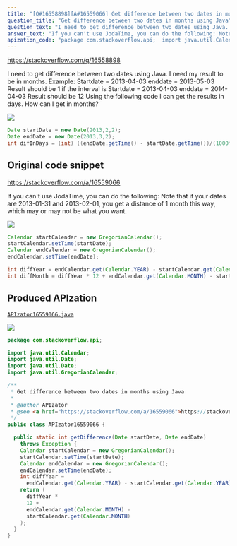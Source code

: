 ```yaml
---
title: "[Q#16558898][A#16559066] Get difference between two dates in months using Java"
question_title: "Get difference between two dates in months using Java"
question_text: "I need to get difference between two dates using Java. I need my result to be in months. Example: Startdate = 2013-04-03             enddate = 2013-05-03             Result should be 1 if the interval is Startdate = 2013-04-03             enddate = 2014-04-03             Result should be 12 Using the following code I can get the results in days. How can I get in months?"
answer_text: "If you can't use JodaTime, you can do the following: Note that if your dates are 2013-01-31 and 2013-02-01, you get a distance of 1 month this way, which may or may not be what you want."
apization_code: "package com.stackoverflow.api;  import java.util.Calendar; import java.util.Date; import java.util.Date; import java.util.GregorianCalendar;  /**  * Get difference between two dates in months using Java  *  * @author APIzator  * @see <a href=\"https://stackoverflow.com/a/16559066\">https://stackoverflow.com/a/16559066</a>  */ public class APIzator16559066 {    public static int getDifference(Date startDate, Date endDate)     throws Exception {     Calendar startCalendar = new GregorianCalendar();     startCalendar.setTime(startDate);     Calendar endCalendar = new GregorianCalendar();     endCalendar.setTime(endDate);     int diffYear =       endCalendar.get(Calendar.YEAR) - startCalendar.get(Calendar.YEAR);     return (       diffYear *       12 +       endCalendar.get(Calendar.MONTH) -       startCalendar.get(Calendar.MONTH)     );   } }"
---
```


https://stackoverflow.com/q/16558898

I need to get difference between two dates using Java. I need my result to be in months.
Example:
Startdate = 2013-04-03 
           enddate = 2013-05-03 
           Result should be 1
if the interval is
Startdate = 2013-04-03 
           enddate = 2014-04-03 
           Result should be 12
Using the following code I can get the results in days. How can I get in months?


<div class="code-logo"><img src="/stackoverflow.png" /></div>

```java
Date startDate = new Date(2013,2,2);
Date endDate = new Date(2013,3,2);
int difInDays = (int) ((endDate.getTime() - startDate.getTime())/(1000*60*60*24));
```


## Original code snippet

https://stackoverflow.com/a/16559066

If you can&#x27;t use JodaTime, you can do the following:
Note that if your dates are 2013-01-31 and 2013-02-01, you get a distance of 1 month this way, which may or may not be what you want.

<div class="code-logo"><img src="/stackoverflow.png" /></div>

```java
Calendar startCalendar = new GregorianCalendar();
startCalendar.setTime(startDate);
Calendar endCalendar = new GregorianCalendar();
endCalendar.setTime(endDate);

int diffYear = endCalendar.get(Calendar.YEAR) - startCalendar.get(Calendar.YEAR);
int diffMonth = diffYear * 12 + endCalendar.get(Calendar.MONTH) - startCalendar.get(Calendar.MONTH);
```

## Produced APIzation

[`APIzator16559066.java`](https://github.com/blind-papers/apization-temp-data/raw/main/search/APIzator16559066.java)

<div class="code-logo"><img src="/apizator.png" /></div>

```java
package com.stackoverflow.api;

import java.util.Calendar;
import java.util.Date;
import java.util.Date;
import java.util.GregorianCalendar;

/**
 * Get difference between two dates in months using Java
 *
 * @author APIzator
 * @see <a href="https://stackoverflow.com/a/16559066">https://stackoverflow.com/a/16559066</a>
 */
public class APIzator16559066 {

  public static int getDifference(Date startDate, Date endDate)
    throws Exception {
    Calendar startCalendar = new GregorianCalendar();
    startCalendar.setTime(startDate);
    Calendar endCalendar = new GregorianCalendar();
    endCalendar.setTime(endDate);
    int diffYear =
      endCalendar.get(Calendar.YEAR) - startCalendar.get(Calendar.YEAR);
    return (
      diffYear *
      12 +
      endCalendar.get(Calendar.MONTH) -
      startCalendar.get(Calendar.MONTH)
    );
  }
}

```